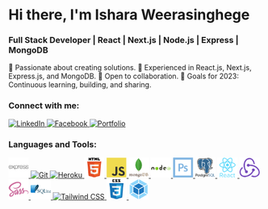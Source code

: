 # Hi there, I'm Ishara Weerasinghege

### Full Stack Developer | React | Next.js | Node.js | Express | MongoDB

🔭 Passionate about creating solutions.
🌱 Experienced in React.js, Next.js, Express.js, and MongoDB.
👯 Open to collaboration.
🥅 Goals for 2023: Continuous learning, building, and sharing.

### Connect with me:
<p class="social-icons">
    <a href="https://www.linkedin.com/in/suranga-ishara/" target="_blank">
        <img src="https://raw.githubusercontent.com/rahuldkjain/github-profile-readme-generator/master/src/images/icons/Social/linked-in-alt.svg"
             alt="LinkedIn" height="30" width="30">
    </a>
    <a href="https://www.facebook.com/suranga.ishara.1" target="_blank">
        <img src="https://raw.githubusercontent.com/rahuldkjain/github-profile-readme-generator/master/src/images/icons/Social/facebook.svg"
             alt="Facebook" height="30" width="30">
    </a>
    <a href="https://ishara-portfolio.netlify.app/" target="_blank">
        <img src="https://img.icons8.com/?size=512&id=LoyAjcvVKv1K&format=png"
             alt="Portfolio" height="30" width="30">
    </a>
</p>

### Languages and Tools:
<p class="languages-tools">
    <a href="https://expressjs.com" target="_blank">
        <img src="https://raw.githubusercontent.com/devicons/devicon/master/icons/express/express-original-wordmark.svg"
             alt="Express.js" width="40" height="40">
    </a>
    <a href="https://git-scm.com/" target="_blank">
        <img src="https://www.vectorlogo.zone/logos/git-scm/git-scm-icon.svg" alt="Git" width="40" height="40">
    </a>
    <a href="https://heroku.com" target="_blank">
        <img src="https://www.vectorlogo.zone/logos/heroku/heroku-icon.svg"
             alt="Heroku"
             width="40"
             height="40"
        />
    </a>
    <a href="https://www.w3.org/html/" target="_blank">
        <img src="https://raw.githubusercontent.com/devicons/devicon/master/icons/html5/html5-original-wordmark.svg"
             alt="HTML5"
             width="40"
             height="40"
        />
    </a>
    <a href="https://www.javascript.com/" target="_blank">
        <img src="https://raw.githubusercontent.com/devicons/devicon/master/icons/javascript/javascript-original.svg"
             alt="JavaScript"
             width="40"
             height="40"
        />
    </a>
    <a href="https://www.mongodb.com/" target="_blank">
        <img src="https://raw.githubusercontent.com/devicons/devicon/master/icons/mongodb/mongodb-original-wordmark.svg"
             alt="MongoDB"
             width="40"
             height="40"
        />
    </a>
    <a href="https://nodejs.org" target="_blank">
        <img src="https://raw.githubusercontent.com/devicons/devicon/master/icons/nodejs/nodejs-original-wordmark.svg"
             alt="Node.js"
             width="40"
             height="40"
        />
    </a>
    <a href="https://www.photoshop.com/en" target="_blank">
        <img src="https://raw.githubusercontent.com/devicons/devicon/master/icons/photoshop/photoshop-line.svg"
             alt="Adobe Photoshop"
             width="40"
             height="40"
        />
    </a>
    <a href="https://www.postgresql.org" target="_blank">
        <img src="https://raw.githubusercontent.com/devicons/devicon/master/icons/postgresql/postgresql-original-wordmark.svg"
             alt="PostgreSQL"
             width="40"
             height="40"
        />
    </a>
    <a href="https://reactjs.org/" target="_blank">
        <img src="https://raw.githubusercontent.com/devicons/devicon/master/icons/react/react-original-wordmark.svg"
             alt="React.js"
             width="40"
             height="40"
        />
    </a>
    <a href="https://redux.js.org" target="_blank">
        <img src="https://raw.githubusercontent.com/devicons/devicon/master/icons/redux/redux-original.svg"
             alt="Redux"
             width="40"
             height="40"
        />
    </a>
    <a href="https://sass-lang.com" target="_blank">
        <img src="https://raw.githubusercontent.com/devicons/devicon/master/icons/sass/sass-original.svg"
             alt="Sass"
             width="40"
             height="40"
        />
    </a>
    <a href="https://www.sqlite.org/" target="_blank">
        <img src="https://raw.githubusercontent.com/devicons/devicon/master/icons/sqlite/sqlite-original-wordmark.svg"
             alt="SQLite"
             width="40"
             height="40"
        />
    </a>
    <a href="https://tailwindcss.com/" target="_blank">
        <img src="https://www.vectorlogo.zone/logos/tailwindcss/tailwindcss-icon.svg"
             alt="Tailwind CSS"
             width="40"
             height="40"
        />
    </a>
    <a href="https://www.w3schools.com/css/" target="_blank">
        <img src="https://raw.githubusercontent.com/devicons/devicon/master/icons/css3/css3-original-wordmark.svg"
             alt="CSS3"
             width="40"
             height="40"
        />
    </a>
    <a href="https://webpack.js.org" target="_blank">
        <img src="https://raw.githubusercontent.com/devicons/devicon/master/icons/webpack/webpack-original.svg"
             alt="Webpack"
             width="40"
             height="40"
        />
    </a>
</p>
